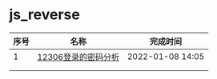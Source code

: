 # js_reverse

| 序号  | 名称      | 完成时间         |
| ----  | --------- | ---------------- |
| 1    | [12306登录的密码分析](https://github.com/kangzai228/js_reverse/tree/main/12306_login) | 2022-01-08 14:05 |
|      |           |                  |
|      |           |                  |
